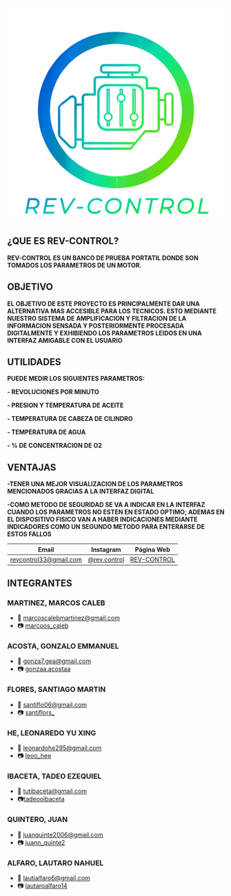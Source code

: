 <div align="center"> 

<img src="https://github.com/impatrq/revcontrol/blob/main/Imagenes/LOGO%20REV%20CONTROL%20OFICIAL2.png?raw=true" alt="Logo REV CONTROL OFICIAL" style="max-width: 100%; height: auto; width: 500px;">

</div>

## ¿QUE ES REV-CONTROL?
**REV-CONTROL ES UN BANCO DE PRUEBA PORTATIL DONDE SON TOMADOS LOS PARAMETROS DE UN MOTOR.**

## OBJETIVO
**EL OBJETIVO DE ESTE PROYECTO ES PRINCIPALMENTE DAR UNA ALTERNATIVA MAS ACCESIBLE PARA LOS TECNICOS. ESTO MEDIANTE NUESTRO SISTEMA DE AMPLIFICACION Y FILTRACION DE LA INFORMACION SENSADA Y POSTERIORMENTE PROCESADA DIGITALMENTE Y EXHIBIENDO LOS PARAMETROS LEIDOS EN UNA INTERFAZ AMIGABLE CON EL USUARIO** 


## UTILIDADES
**PUEDE MEDIR LOS SIGUIENTES PARAMETROS:**

**- REVOLUCIONES POR MINUTO**

**- PRESION Y TEMPERATURA DE ACEITE**

**- TEMPERATURA DE CABEZA DE CILINDRO**

**- TEMPERATURA DE AGUA**

**- % DE CONCENTRACION DE O2**


## VENTAJAS
**-TENER UNA MEJOR VISUALIZACION DE LOS PARAMETROS MENCIONADOS GRACIAS A LA INTERFAZ DIGITAL**

**-COMO METODO DE SEGURIDAD SE VA A INDICAR EN LA INTERFAZ CUANDO LOS PARAMETROS NO ESTEN EN ESTADO OPTIMO; ADEMAS EN EL DISPOSITIVO FISICO VAN A HABER INDICACIONES MEDIANTE INDICADORES COMO UN SEGUNDO METODO PARA ENTERARSE DE ESTOS FALLOS**

<div align="center">

| Email | Instagram | Página Web |
|-------|-----------|------------|
|revcontrol33@gmail.com|[@rev.control](https://www.instagram.com/rev.control/?next=%2F&hl=es)|[REV-CONTROL](https://impatrq.github.io/revcontrol/)

</div>

## INTEGRANTES
### MARTINEZ, MARCOS CALEB
- 📧 marcoscalebmartinez@gmail.com
- 📷 [marcoos_caleb](https://www.instagram.com/marcoos_caleb/)

### ACOSTA, GONZALO EMMANUEL
- 📧 gonza7.gea@gmail.com
- 📷 [gonzaa.acostaa](https://www.instagram.com/gonzaa.acostaa/)

### FLORES, SANTIAGO MARTIN
- 📧 santiflo06@gmail.com
- 📷 [santiflors_](https://www.instagram.com/santiflors_/)

### HE, LEONAREDO YU XING
- 📧 leonardohe295@gmail.com 
- 📷 [leoo_hee](https://www.instagram.com/leoo_hee/)

### IBACETA, TADEO EZEQUIEL
- 📧 tutibaceta@gmail.com
- 📷[tadeooibaceta](https://www.instagram.com/tadeooibaceta/)

### QUINTERO, JUAN 
- 📧 juanquinte2006@gmail.com
- 📷 [juann_quinte2](https://www.instagram.com/juann_quinte2/)

### ALFARO, LAUTARO NAHUEL
- 📧 lautialfaro6@gmail.com
- 📷 [lautaroalfaro14](https://www.instagram.com/lautaroalfaro14/)



